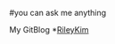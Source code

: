 #you can ask me anything

My GitBlog
*[RileyKim][Rileykim]


[RileyKim]: https://rileykim.github.io/
